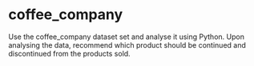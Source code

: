 # coffee_company
Use the coffee_company dataset set and analyse it using Python. Upon analysing the data, recommend which product should be continued and discontinued from the products sold.
